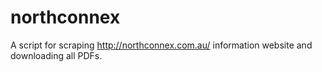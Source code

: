 northconnex
===========

A script for scraping http://northconnex.com.au/ information website and downloading all PDFs.
